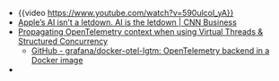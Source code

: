 - {{video https://www.youtube.com/watch?v=590ulcoI_yA}}
- [Apple’s AI isn’t a letdown. AI is the letdown | CNN Business](https://edition.cnn.com/2025/03/27/tech/apple-ai-artificial-intelligence/index.html)
- [Propagating OpenTelemetry context when using Virtual Threads & Structured Concurrency](https://softwaremill.com/propagating-opentelemetry-context-when-using-virtual-threads-and-structured-concurrency/)
	- [GitHub - grafana/docker-otel-lgtm: OpenTelemetry backend in a Docker image](https://github.com/grafana/docker-otel-lgtm)
-